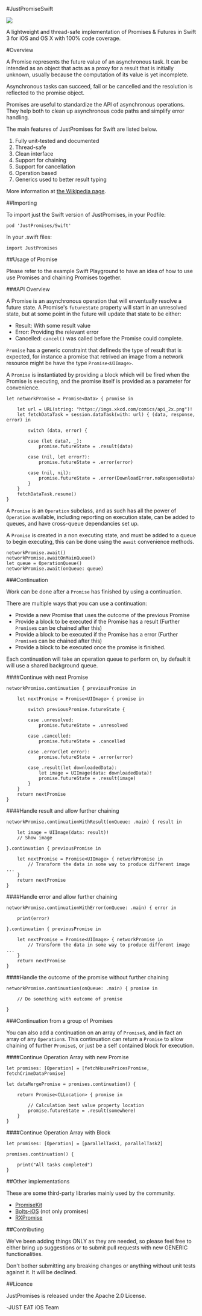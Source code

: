 #JustPromiseSwift

![](JustPromises_logo.jpg)

A lightweight and thread-safe implementation of Promises & Futures in Swift 3 for iOS and OS X with 100% code coverage.

#Overview

A Promise represents the future value of an asynchronous task. It can be intended as an object that acts as a proxy for a result that is initially unknown, usually because the computation of its value is yet incomplete.

Asynchronous tasks can succeed, fail or be cancelled and the resolution is reflected to the promise object.

Promises are useful to standardize the API of asynchronous operations. They help both to clean up asynchronous code paths and simplify error handling.

The main features of JustPromises for Swift are listed below.

1. Fully unit-tested and documented
2. Thread-safe
3. Clean interface
4. Support for chaining
6. Support for cancellation
7. Operation based
8. Generics used to better result typing

More information at [the Wikipedia page](http://en.wikipedia.org/wiki/Futures_and_promises).


##Importing

To import just the Swift version of JustPromises, in your Podfile:
```
pod 'JustPromises/Swift'
```

In your .swift files:
```
import JustPromises
```

##Usage of Promise

Please refer to the example Swift Playground to have an idea of how to use use Promises and chaining Promises together.


###API Overview

A Promise is an asynchronous operation that will enventually resolve a future state. A Promise's `futureState` property will start in an unresolved state, but at some point in the future will update that state to be either:

- Result: With some result value
- Error: Providing the relevant error
- Cancelled: `cancel()` was called before the Promise could complete.

`Promise` has a generic constraint that defineds the type of result that is expected, for instance a promise that retrived an image from a network resource might be have the type `Promise<UIImage>`.

A `Promise` is instantiated by providing a block which will be fired when the Promise is executing, and the promise itself is provided as a parameter for convenience.

```
let networkPromise = Promise<Data> { promise in

    let url = URL(string: "https://imgs.xkcd.com/comics/api_2x.png")!
    let fetchDataTask = session.dataTask(with: url) { (data, response, error) in

        switch (data, error) {

        case (let data?, _):
            promise.futureState = .result(data)

        case (nil, let error?):
            promise.futureState = .error(error)

        case (nil, nil):
            promise.futureState = .error(DownloadError.noResponseData)
        }
    }
    fetchDataTask.resume()
}
```

A `Promise` is an `Operation` subclass, and as such has all the power of `Operation` available, including reporting on execution state, can be added to queues, and have cross-queue dependancies set up. 

A `Promise` is created in a non executing state, and must be added to a queue to begin executing, this can be done using the `await` convenience methods.
```
networkPromise.await()
networkPromise.awaitOnMainQueue()
let queue = OperationQueue()
networkPromise.await(onQueue: queue)
```

###Continuation

Work can be done after a `Promise` has finished by using a continuation.

There are multiple ways that you can use a continuation:

- Provide a new Promise that uses the outcome of the previous Promise
- Provide a block to be executed if the Promise has a result (Further `Promise`s can be chained after this)
- Provide a block to be executed if the Promise has a error (Further `Promise`s can be chained after this)
- Provide a block to be executed once the promise is finished.

Each continuation will take an operation queue to perform on, by default it will use a shared background queue.


####Continue with next Promise
```
networkPromise.continuation { previousPromise in
    
    let nextPromise = Promise<UIImage> { promise in

        switch previousPromise.futureState {

        case .unresolved:
            promise.futureState = .unresolved

        case .cancelled:
            promise.futureState = .cancelled

        case .error(let error):
            promise.futureState = .error(error)

        case .result(let downloadedData):
            let image = UIImage(data: downloadedData)!
            promise.futureState = .result(image)
        }
    }
    return nextPromise
}
```

####Handle result and allow further chaining
```
networkPromise.continuationWithResult(onQueue: .main) { result in

    let image = UIImage(data: result)!
    // Show image

}.continuation { previousPromise in

    let nextPromise = Promise<UIImage> { networkPromise in
        // Transform the data in some way to produce different image ...
    }
    return nextPromise
}
```

####Handle error and allow further chaining
```
networkPromise.continuationWithError(onQueue: .main) { error in

    print(error)

}.continuation { previousPromise in

    let nextPromise = Promise<UIImage> { networkPromise in
        // Transform the data in some way to produce different image ...
    }
    return nextPromise
}
```

####Handle the outcome of the promise without further chaining
``` 
networkPromise.continuation(onQueue: .main) { promise in

    // Do something with outcome of promise

}

```

###Continuation from a group of Promises

You can also add a continuation on an array of `Promise`s, and in fact an array of any `Operation`s. This continuation can return a `Promise` to allow chaining of further `Promise`s, or just be a self contained block for execution.

####Continue Operation Array with new Promise
```
let promises: [Operation] = [fetchHousePricesPromise, fetchCrimeDataPromise]

let dataMergePromise = promises.continuation() {
    
    return Promise<CLLocation> { promise in
        
        // Calculation best value property location
        promise.futureState = .result(somewhere)
    }
}

```

####Continue Operation Array with Block
```
let promises: [Operation] = [parallelTask1, parallelTask2]

promises.continuation() {

    print("All tasks completed")
}

```


##Other implementations

These are some third-party libraries mainly used by the community.

- [PromiseKit](http://promisekit.org/)
- [Bolts-iOS](https://github.com/BoltsFramework/Bolts-iOS) (not only promises)
- [RXPromise](https://github.com/couchdeveloper/RXPromise)


##Contributing

We've been adding things ONLY as they are needed, so please feel free to either bring up suggestions or to submit pull requests with new GENERIC functionalities.

Don't bother submitting any breaking changes or anything without unit tests against it. It will be declined.

##Licence

JustPromises is released under the Apache 2.0 License.

-JUST EAT iOS Team
